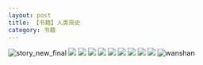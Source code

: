 ```yaml
---
layout: post
title: 【书籍】人类简史
category: 书籍
---
```

![story_new_final](http://rh8cub8wq.hd-bkt.clouddn.com/img/story_new_final_0322.png)
![](http://rfbyavrvr.hd-bkt.clouddn.com/img/men-history-220512-new-1.jpeg)
![](http://rfbyavrvr.hd-bkt.clouddn.com/img/men-history-220512-new-2.jpeg)
![](http://rfbyavrvr.hd-bkt.clouddn.com/img/men-history-220530-7.jpg)
![](http://rfbyavrvr.hd-bkt.clouddn.com/img/men-history-220530-6.jpg)
![](http://rfbyavrvr.hd-bkt.clouddn.com/img/men-history-220530-5.jpg)
![](http://rfbyavrvr.hd-bkt.clouddn.com/img/men-history-220530-4.jpg)
![](http://rfbyavrvr.hd-bkt.clouddn.com/img/men-history-220530-3.jpg)
![](http://rfbyavrvr.hd-bkt.clouddn.com/img/men-history-220530-2.jpg)
![](http://rfbyavrvr.hd-bkt.clouddn.com/img/men-history-220530-1.jpg)
![wanshan](http://rh8cub8wq.hd-bkt.clouddn.com/img/wanshan.png)
  




